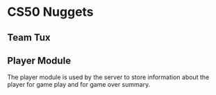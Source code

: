 # CS50 Nuggets
## Team Tux  
## Player Module

The player module is used by the server to store information about the player for game play and for game over summary. 
